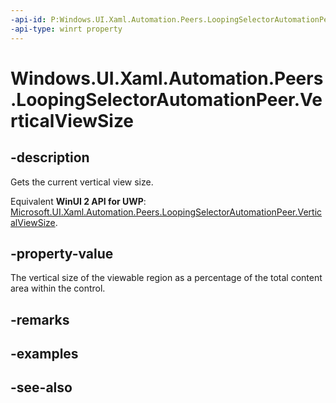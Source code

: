 ```yaml
---
-api-id: P:Windows.UI.Xaml.Automation.Peers.LoopingSelectorAutomationPeer.VerticalViewSize
-api-type: winrt property
---
```


<!-- Property syntax
public double VerticalViewSize { get; }
-->

# Windows.UI.Xaml.Automation.Peers.LoopingSelectorAutomationPeer.VerticalViewSize

## -description
Gets the current vertical view size.

Equivalent **WinUI 2 API for UWP**: [Microsoft.UI.Xaml.Automation.Peers.LoopingSelectorAutomationPeer.VerticalViewSize](/windows/winui/api/microsoft.ui.xaml.automation.peers.loopingselectorautomationpeer.verticalviewsize).

## -property-value
The vertical size of the viewable region as a percentage of the total content area within the control.

## -remarks

## -examples

## -see-also

